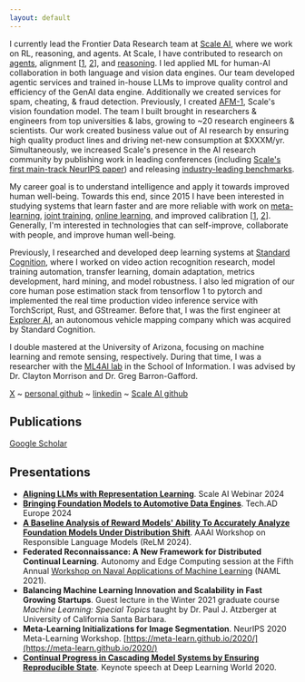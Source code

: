 ```yaml
---
layout: default
---
```


I currently lead the Frontier Data Research team at [Scale AI](https://scale.com/), where we work on RL, reasoning, and agents. At Scale, I have contributed to research on [agents](https://x.com/SeanHendryx/status/1836853180967031098), alignment [[1](https://x.com/SeanHendryx/status/1849522272824123686), [2](https://x.com/SeanHendryx/status/1854710361687310418)], and [reasoning](https://arxiv.org/abs/2409.03733). I led applied ML for human-AI collaboration in both language and vision data engines. Our team developed agentic services and trained in-house LLMs to improve quality control and efficiency of the GenAI data engine. Additionally we created services for spam, cheating, & fraud detection. Previously, I created [AFM-1](https://scale.com/blog/afm1), Scale's vision foundation model. The team I built brought in researchers & engineers from top universities & labs, growing to ~20 research engineers & scientists. Our work created business value out of AI research by ensuring high quality product lines and driving net-new consumption at $XXXM/yr. Simultaneously, we increased Scale's presence in the AI research community by publishing work in leading conferences (including [Scale's first main-track NeurIPS paper](https://proceedings.neurips.cc/paper_files/paper/2024/hash/d46f127a80dc58cbc0732a717285c43a-Abstract-Conference.html)) and releasing [industry-leading benchmarks](https://scale.com/leaderboard).

My career goal is to understand intelligence and apply it towards improved human well-being. Towards this end, since 2015 I have been interested in studying systems that learn faster and are more reliable with work on [meta-learning](https://meta-learn.github.io/2020/papers/44_paper.pdf), [joint training](https://scale.com/blog/afm1), [online learning](https://neurips2021workshopfl.github.io/NFFL-2021/papers/2021/Hendryx2021.pdf), and improved calibration [[1](https://arxiv.org/abs/2311.14743), [2](https://arxiv.org/abs/2401.12129)]. Generally, I'm interested in technologies that can self-improve, collaborate with people, and improve human well-being.

Previously, I researched and developed deep learning systems at [Standard Cognition](https://standard.ai/), where I worked on video action recognition research, model training automation, transfer learning, domain adaptation, metrics development, hard mining, and model robustness. I also led migration of our core human pose estimation stack from tensorflow 1 to pytorch and implemented the real time production video inference service with TorchScript, Rust, and GStreamer. Before that, I was the first engineer at [Explorer AI](https://www.crunchbase.com/organization/explorer-ai), an autonomous vehicle mapping company which was acquired by Standard Cognition.

I double mastered at the University of Arizona, focusing on machine learning and remote sensing, respectively. During that time, I was a researcher with the [ML4AI lab](https://ml4ai.github.io/) in the School of Information. I was advised by Dr. Clayton Morrison and Dr. Greg Barron-Gafford.

[//]: # "[Curriculum vitae](./assets/Sean_Hendryx_CV.pdf)"
[X](https://x.com/SeanHendryx) ~ [personal github](https://github.com/SMHendryx) ~ [linkedin](https://www.linkedin.com/in/sean-hendryx-43894056/) ~ [Scale AI github](https://github.com/hendryx-scale)



## Publications
[Google Scholar](https://scholar.google.com/citations?user=BFyfAV4AAAAJ&hl=en&oi=ao)

## Presentations
 - **[Aligning LLMs with Representation Learning](https://exchange.scale.com/public/videos/aligning-llms-with-representation-learning-2024-12-05)**. Scale AI Webinar 2024
 - **[Bringing Foundation Models to Automotive Data Engines](https://www.autonomous-driving-berlin.com/)**. Tech.AD Europe 2024
 - **[A Baseline Analysis of Reward Models' Ability To Accurately Analyze Foundation Models Under Distribution Shift](https://sites.google.com/vectorinstitute.ai/relm2024/home?authuser=0)**. AAAI Workshop on Responsible Language Models (ReLM 2024).
 - **Federated Reconnaissance: A New Framework for Distributed Continual Learning**. Autonomy and Edge Computing session at the Fifth Annual [Workshop on Naval Applications of Machine Learning](https://sites.google.com/go.spawar.navy.mil/naml) (NAML 2021).
 - **Balancing Machine Learning Innovation and Scalability in Fast Growing Startups**. Guest lecture in the Winter 2021 graduate course *Machine Learning: Special Topics* taught by Dr. Paul J. Atzberger at University of California Santa Barbara.
 - **Meta-Learning Initializations for Image Segmentation**. NeurIPS 2020 Meta-Learning Workshop. [https://meta-learn.github.io/2020/](https://meta-learn.github.io/2020/)
 - **[Continual Progress in Cascading Model Systems by Ensuring Reproducible State](https://www.deeplearningworld.com/las-vegas/2020/agenda/#session78711)**. Keynote speech at Deep Learning World 2020.
